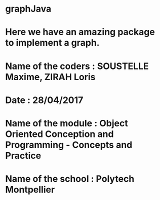 # graphJava
# Here we have an amazing package to implement a graph.
# Name of the coders : SOUSTELLE Maxime, ZIRAH Loris
# Date : 28/04/2017
# Name of the module : Object Oriented Conception and Programming - Concepts and Practice
# Name of the school : Polytech Montpellier 
